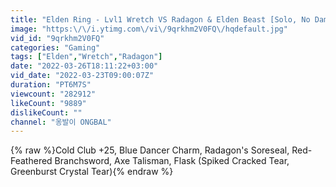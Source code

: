 ```yaml
---
title: "Elden Ring - Lvl1 Wretch VS Radagon & Elden Beast [Solo, No Damage]"
image: "https:\/\/i.ytimg.com\/vi\/9qrkhm2V0FQ\/hqdefault.jpg"
vid_id: "9qrkhm2V0FQ"
categories: "Gaming"
tags: ["Elden","Wretch","Radagon"]
date: "2022-03-26T18:11:22+03:00"
vid_date: "2022-03-23T09:00:07Z"
duration: "PT6M7S"
viewcount: "282912"
likeCount: "9889"
dislikeCount: ""
channel: "옹발이 ONGBAL"
---
```

{% raw %}Cold Club +25, Blue Dancer Charm, Radagon's Soreseal, Red-Feathered Branchsword, Axe Talisman, Flask (Spiked Cracked Tear, Greenburst Crystal Tear){% endraw %}
